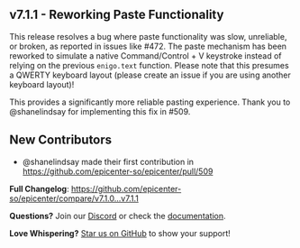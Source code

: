 ## v7.1.1 - Reworking Paste Functionality

This release resolves a bug where paste functionality was slow, unreliable, or broken, as reported in issues like #472. The paste mechanism has been reworked to simulate a native Command/Control + V keystroke instead of relying on the previous `enigo.text` function. Please note that this presumes a QWERTY keyboard layout (please create an issue if you are using another keyboard layout)!

This provides a significantly more reliable pasting experience. Thank you to @shanelindsay for implementing this fix in #509.

## New Contributors
* @shanelindsay made their first contribution in https://github.com/epicenter-so/epicenter/pull/509

**Full Changelog**: https://github.com/epicenter-so/epicenter/compare/v7.1.0...v7.1.1

**Questions?** Join our [Discord](https://discord.gg/YWa5YVUSxa) or check the [documentation](https://github.com/epicenter-so/epicenter#readme).

**Love Whispering?** [Star us on GitHub](https://github.com/epicenter-so/epicenter) to show your support!